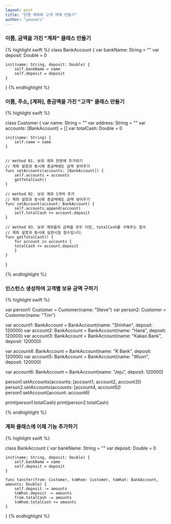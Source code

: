 ```yaml
---
layout: post
title: "은행 계좌와 고객 객체 만들기"
author: "younari"
---
```



### 이름, 금액을 가진 "계좌" 클래스 만들기

{% highlight swift %}
class BankAccount {
    var bankName: String = ""
    var deposit: Double = 0
    
    init(name: String, deposit: Double) {
        self.bankName = name
        self.deposit = deposit
    }
}
{% endhighlight %}

### 이름, 주소, [계좌], 총금액을 가진 "고객" 클래스 만들기

{% highlight swift %}

class Customer {
    var name: String = ""
    var address: String = ""
    var accounts: [BankAccount] = []
    var totalCash: Double = 0
    
    init(name: String) {
        self.name = name
    }
    
    
    // method 01. 보유 계좌 한방에 추가하기
    // 계좌 설정과 동시에 총금액에도 금액 넣어주기
    func setAccounts(accounts: [BankAccount]) {
        self.accounts = accounts
        getTotalCash()
    }
    
    // method 02. 보유 계좌 1개씩 추가
    // 계좌 설정과 동시에 총금액에도 금액 넣어주기    
    func setAccount(account: BankAccount) {
        self.accounts.append(account)
        self.totalCash += account.deposit
    }
    
    // method 03. 보유 계좌들의 금액을 모두 더한, totalCash를 구해주는 함수
    // 계좌 설정과 동시에 실현시킬 함수입니다.    
    func getTotalCash() {
        for account in accounts {
        totalCash += account.deposit
        }
    }
}

{% endhighlight %}

### 인스턴스 생성하여 고객별 보유 금액 구하기

{% highlight swift %}

var person1: Customer = Customer(name: "Steve")
var person2: Customer = Customer(name: "Tim")

var account1: BankAccount = BankAccount(name: "Shinhan", deposit: 120000)
var account2: BankAccount = BankAccount(name: "Hana", deposit: 120000)
var account3: BankAccount = BankAccount(name: "Kakao Bank", deposit: 120000)

var account4: BankAccount = BankAccount(name: "K Bank", deposit: 120000)
var account5: BankAccount = BankAccount(name: "Woori", deposit: 120000)

var account6: BankAccount = BankAccount(name: "Jeju", deposit: 120000)

person1.setAccounts(accounts: [account1, account2, account3])
person2.setAccounts(accounts: [account4, account5])
person1.setAccount(account: account6)

print(person1.totalCash)
print(person2.totalCash)

{% endhighlight %}

### 계좌 클래스에 이체 기능 추가하기

{% highlight swift %}

class BankAccount {
    var bankName: String = ""
    var deposit: Double = 0
    
    init(name: String, deposit: Double) {
        self.bankName = name
        self.deposit = deposit
    }
    
    func tansfer(from: Customer, toWhom: Customer, toWhat: BankAccount, amounts: Double) {
        self.deposit -= amounts
        toWhat.deposit -= amounts
        from.totalCash -= amounts
        toWhom.totalCash += amounts
    }
}
{% endhighlight %}